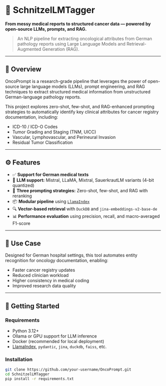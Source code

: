# 🧬 SchnitzelLMTagger

**From messy medical reports to structured cancer data — powered by open-source LLMs, prompts, and RAG.**

> An NLP pipeline for extracting oncological attributes from German pathology reports using Large Language Models and Retrieval-Augmented Generation (RAG).

---

## 📌 Overview

OncoPrompt is a research-grade pipeline that leverages the power of open-source large language models (LLMs), prompt engineering, and RAG techniques to extract structured medical information from unstructured German-language pathology reports.

This project explores zero-shot, few-shot, and RAG-enhanced prompting strategies to automatically identify key clinical attributes for cancer registry documentation, including:

- ICD-10 / ICD-O Codes  
- Tumor Grading and Staging (TNM, UICC)  
- Vascular, Lymphovascular, and Perineural Invasion  
- Residual Tumor Classification  

---

## ⚙️ Features

- ✅ **Support for German medical texts**
- 🧠 **LLM support:** Mistral, LLaMA, Mixtral, SauerkrautLM variants (4-bit quantized)
- 🔁 **Three prompting strategies:** Zero-shot, few-shot, and RAG with reranking
- 📦 **Modular pipeline** using [`LlamaIndex`](https://github.com/jerryjliu/llama_index)
- 🔍 **Vector-based retrieval** with `DuckDB` and `jina-embeddings-v2-base-de`
- 📊 **Performance evaluation** using precision, recall, and macro-averaged F1-score

---

## 🏥 Use Case

Designed for German hospital settings, this tool automates entity recognition for oncology documentation, enabling:

- Faster cancer registry updates  
- Reduced clinician workload  
- Higher consistency in medical coding  
- Improved research data quality

---

## 🚀 Getting Started

### Requirements

- Python 3.12+
- Ollama or GPU support for LLM inference
- Docker (recommended for local deployment)
- [LlamaIndex](https://github.com/jerryjliu/llama_index), `pydantic`, `jina`, `duckdb`, `faiss`, etc.

### Installation

```bash
git clone https://github.com/your-username/OncoPrompt.git
cd SchnitzelLMTagger
pip install -r requirements.txt
